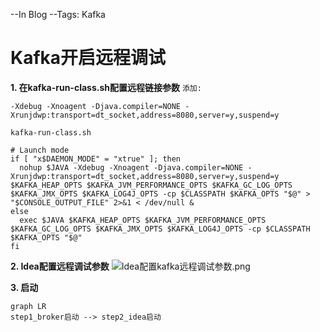 --In Blog
--Tags: Kafka

# Kafka开启远程调试

**1. 在kafka-run-class.sh配置远程链接参数**
`添加:`
```shell
-Xdebug -Xnoagent -Djava.compiler=NONE -Xrunjdwp:transport=dt_socket,address=8080,server=y,suspend=y 
```

`kafka-run-class.sh`
```shell
# Launch mode
if [ "x$DAEMON_MODE" = "xtrue" ]; then
  nohup $JAVA -Xdebug -Xnoagent -Djava.compiler=NONE -Xrunjdwp:transport=dt_socket,address=8080,server=y,suspend=y  $KAFKA_HEAP_OPTS $KAFKA_JVM_PERFORMANCE_OPTS $KAFKA_GC_LOG_OPTS $KAFKA_JMX_OPTS $KAFKA_LOG4J_OPTS -cp $CLASSPATH $KAFKA_OPTS "$@" > "$CONSOLE_OUTPUT_FILE" 2>&1 < /dev/null &
else
  exec $JAVA $KAFKA_HEAP_OPTS $KAFKA_JVM_PERFORMANCE_OPTS $KAFKA_GC_LOG_OPTS $KAFKA_JMX_OPTS $KAFKA_LOG4J_OPTS -cp $CLASSPATH $KAFKA_OPTS "$@"
fi
```

**2. Idea配置远程调试参数**
![Idea配置kafka远程调试参数.png](http://118.126.116.71/blogimgs/kafka/Idea配置kafka远程调试参数.png)


**3. 启动**
```mermaid
graph LR
step1_broker启动 --> step2_idea启动
```